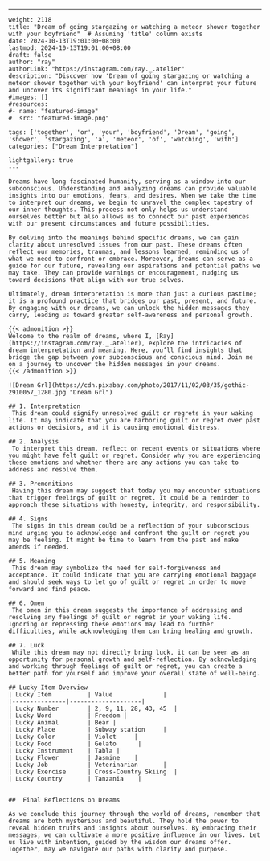 ---
    weight: 2118
    title: "Dream of going stargazing or watching a meteor shower together with your boyfriend"  # Assuming 'title' column exists
    date: 2024-10-13T19:01:00+08:00
    lastmod: 2024-10-13T19:01:00+08:00
    draft: false
    author: "ray"
    authorLink: "https://instagram.com/ray._.atelier"
    description: "Discover how 'Dream of going stargazing or watching a meteor shower together with your boyfriend' can interpret your future and uncover its significant meanings in your life."
    #images: []
    #resources:
    #- name: "featured-image"
    #  src: "featured-image.png"
    
    tags: ['together', 'or', 'your', 'boyfriend', 'Dream', 'going', 'shower', 'stargazing', 'a', 'meteor', 'of', 'watching', 'with']
    categories: ["Dream Interpretation"]
    
    lightgallery: true
    ---
    
    Dreams have long fascinated humanity, serving as a window into our subconscious. Understanding and analyzing dreams can provide valuable insights into our emotions, fears, and desires. When we take the time to interpret our dreams, we begin to unravel the complex tapestry of our inner thoughts. This process not only helps us understand ourselves better but also allows us to connect our past experiences with our present circumstances and future possibilities.
    
    By delving into the meanings behind specific dreams, we can gain clarity about unresolved issues from our past. These dreams often reflect our memories, traumas, and lessons learned, reminding us of what we need to confront or embrace. Moreover, dreams can serve as a guide for our future, revealing our aspirations and potential paths we may take. They can provide warnings or encouragement, nudging us toward decisions that align with our true selves.
    
    Ultimately, dream interpretation is more than just a curious pastime; it is a profound practice that bridges our past, present, and future. By engaging with our dreams, we can unlock the hidden messages they carry, leading us toward greater self-awareness and personal growth.
    
    {{< admonition >}}
    Welcome to the realm of dreams, where I, [Ray](https://instagram.com/ray._.atelier), explore the intricacies of dream interpretation and meaning. Here, you’ll find insights that bridge the gap between your subconscious and conscious mind. Join me on a journey to uncover the hidden messages in your dreams.
    {{< /admonition >}}
    
    ![Dream Grl](https://cdn.pixabay.com/photo/2017/11/02/03/35/gothic-2910057_1280.jpg "Dream Grl")
    
    ## 1. Interpretation
     This dream could signify unresolved guilt or regrets in your waking life. It may indicate that you are harboring guilt or regret over past actions or decisions, and it is causing emotional distress.
    
    ## 2. Analysis
     To interpret this dream, reflect on recent events or situations where you might have felt guilt or regret. Consider why you are experiencing these emotions and whether there are any actions you can take to address and resolve them.
    
    ## 3. Premonitions
     Having this dream may suggest that today you may encounter situations that trigger feelings of guilt or regret. It could be a reminder to approach these situations with honesty, integrity, and responsibility.
    
    ## 4. Signs
     The signs in this dream could be a reflection of your subconscious mind urging you to acknowledge and confront the guilt or regret you may be feeling. It might be time to learn from the past and make amends if needed.
    
    ## 5. Meaning
     This dream may symbolize the need for self-forgiveness and acceptance. It could indicate that you are carrying emotional baggage and should seek ways to let go of guilt or regret in order to move forward and find peace.
    
    ## 6. Omen
     The omen in this dream suggests the importance of addressing and resolving any feelings of guilt or regret in your waking life. Ignoring or repressing these emotions may lead to further difficulties, while acknowledging them can bring healing and growth.
    
    ## 7. Luck
     While this dream may not directly bring luck, it can be seen as an opportunity for personal growth and self-reflection. By acknowledging and working through feelings of guilt or regret, you can create a better path for yourself and improve your overall state of well-being.
    
    ## Lucky Item Overview
    | Lucky Item          | Value              |
    |---------------|--------------------|
    | Lucky Number        | 2, 9, 11, 28, 43, 45  |
    | Lucky Word          | Freedom |
    | Lucky Animal        | Bear |
    | Lucky Place         | Subway station     |
    | Lucky Color         | Violet     |
    | Lucky Food          | Gelato      |
    | Lucky Instrument    | Tabla |
    | Lucky Flower        | Jasmine    |
    | Lucky Job           | Veterinarian       |
    | Lucky Exercise      | Cross-Country Skiing  |
    | Lucky Country       | Tanzania    |
    
    
    ##  Final Reflections on Dreams
    
    As we conclude this journey through the world of dreams, remember that dreams are both mysterious and beautiful. They hold the power to reveal hidden truths and insights about ourselves. By embracing their messages, we can cultivate a more positive influence in our lives. Let us live with intention, guided by the wisdom our dreams offer. Together, may we navigate our paths with clarity and purpose.
    